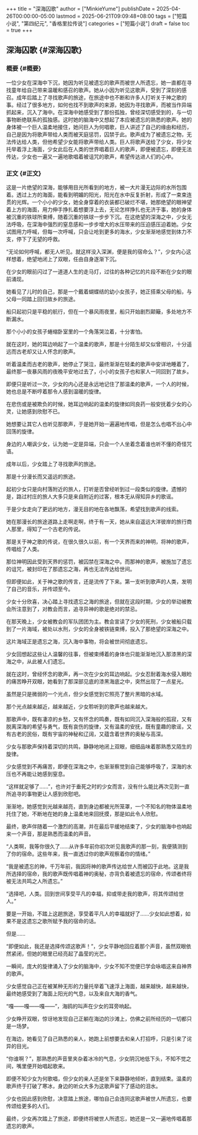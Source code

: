 +++
title = "深海囚歌"
author = ["MinkieYume"]
publishDate = 2025-04-26T00:00:00-05:00
lastmod = 2025-06-21T09:09:48+08:00
tags = ["短篇小说", "第四纪元", "香格里拉传说"]
categories = ["短篇小说"]
draft = false
toc = true
+++

## 深海囚歌 {#深海囚歌}


### 概要 {#概要}

一位少女在深海中下沉，她因为听见被遗忘的歌声而被世人所遗忘，她一直都在寻找童年给自己带来温暖和感召的歌声。她从小因为听见这歌声，受到了深刻的感召。成年后踏上了寻找歌声的旅途，在旅途中也不断和许多人打听关于神之歌的事。经过了很多地方，如何也找不到歌声的来源，她因为寻找歌声，而被当作异端抓起来，沉入了海中。在深海中她感受到了那份孤独，曾经深切感受到的，与一切事物断绝联系的孤独感。这时她的脑海中又想起了本应被遗忘的熟悉的歌声。她的身体被一个巨人温柔地接住，她问巨人为何唱歌，巨人讲述了自己的缘由和经历，自己是因为将歌声带给人类而被天庭惩罚，囚禁于此。歌声成为了被遗忘之物，无法传达给人类，但他希望少女能将歌声带给人类。巨人将歌声送给了少女，将少女托举着浮上海面，少女此后在人类的世界唱着巨人的歌声，即便被遗忘，即便无法传达，少女也一遍又一遍地歌唱着被诅咒的歌声，希望传达进人们的心中。


### 正文 {#正文}

这是一片绝望的深海，能够用目光所看到的地方，被一大片漫无边际的水所包围着。透过上方的海面，能看到明媚的阳光，阳光在水中反复折射，形成了一束束连贯的光辉。一个小小的少女，她全身穿着的衣装都已破烂不堪，她那绝望的眼神望着上方的海面，用力伸手挣扎着想要浮上去，无论怎样挣扎也无济于事，她的身体被沉重的铁球所束缚，随着沉重的铁球一步步下沉。在这绝望的深海之中，少女无法呼吸，在深海中强烈的窒息感和一步步增大的水压带来的压迫感压迫着她。少女试图用力呼喊，但每一次呼喊，只会让呛到更多的海水，少女渐渐地感觉到体力不支，停下了无望的呼救。

“无论如何呼喊，都无人听见。就这样没入深渊，便是我的宿命么？”，少女内心这样想着，绝望地闭上了双眼，任由自身逐渐下沉。

在少女的眼前闪过了一道道人生的走马灯，过往的各种记忆的片段不断在少女的眼前涌现。

她看见了儿时的自己，那是一个戴着蝴蝶结的幼小女孩子，她正搭乘父母的船，与父母一同踏上回归故乡的旅途。

船只起初只是平稳的航行，但在一个暴风雨夜里，船只开始剧烈颠簸，多处地方不断漏水。

那个小小的女孩子蜷缩卧室里的一个角落哭泣着，十分害怕。

就在这时，她的耳边响起了一个温柔的歌声，那是十分陌生却又似曾相识，十分遥远而古老却又让人怀念的歌声。

听着温柔而古老的歌声，她停止了哭泣，最终渐渐在轻柔的歌声中安详地睡着了，最终那一夜暴风雨的夜晚平安地过去了，小小的女孩子也和家人一同回到了故乡。

即便只是听过一次，少女的内心还是永远地记住了那温柔的歌声，一个人的时候，她也总是不断哼着那令人感到温暖的旋律。

在悲伤或是被欺负的时候，她耳边响起的温柔的旋律如同良药一般安抚着少女的心灵，让她感到欣慰不已。

她想要让其它人也听见那歌声，于是她开始一遍遍地传唱，但是怎么也唱不出心中回荡的旋律。

身边的人嘲讽少女，认为她一定是异端，只会一个人坐着念着谁也听不懂的奇怪咒语。

成年以后，少女踏上了寻找歌声的旅途。

那是十分漫长而又遥远的旅途。

起初少女只是向村落附近的旅人，打听是否曾经听到过一段类似的旋律。遗憾的是，路过村庄的旅人大多只是来自附近的过客，根本无从得知异乡的歌谣。

于是少女走向了更远的地方，漫无目的地在各地飘荡，希望找到歌声的线索。

她在那漫长的旅途道路上走啊走啊，终于有一天，她从来自遥远大洋彼岸的旅行商人那里，得知了一个古老的传说。

那是关于神之歌的传说，在很久很久以前，有一个天界而来的神明，将神的歌声，传唱给了人类。

那位神明因此受到天界的惩罚，被囚禁在深海之中。而那神的歌声，被施加了遗忘的诅咒，被封印在了那遗忘之海，再也无法传达给世间。

但即便如此，关于神之歌的传言，还是流传了下来。第一支听到歌声的人类，发明了自己的音乐，并传颂至今。

少女十分欣喜，决心踏上寻找遗忘之海的旅途，但就在这段时期，少女的举动被教会所注意到了，对教会而言，追寻异神的歌是绝对的禁忌。

在那天晚上，少女被教会的军队团团为主。教会宣读了少女的死刑，少女被船只载到了一片海域，被处以水刑，少女的全身被铁链束缚，投入了那绝望的深海之中。

这片海域正是遗忘之海，沉入海中事物，将会被世间彻底遗忘。

少女回想起这些让人温馨的往事，但被束缚着的身体也只能渐渐地沉入那漆黑的深海之中，从此被人们遗忘。

就在这时，曾经怀念的歌声，再一次在少女的耳边响起。少女忍耐着海水侵入眼睑的痛苦睁开双眼，她看到了那深部见底的漆黑海底之中，突然出现了一点星光。

虽然是只是微弱的一个光点，但少女感觉到它照亮了整片黑暗的水域。

那个光点越来越近，越来越近，少女聆听到的歌声也越来越大。

那歌声中，既有凄凉的乡愁，又有怀念的鸣奏，既有如同沉入深海般的孤寂，又有脱离深海的希望与勇气，既有哀伤的旋律，又有温柔的安抚，既有童趣的歌谣，又有古老的民俗，既有宇宙的神秘和辽阔，又蕴含着世界的奥秘与高深。

少女与那歌声保持着深切的共鸣，静静地地闭上双眼，细细品味着那熟悉又陌生的旋律。

少女感觉到不再痛苦，即便在深海之中，也渐渐察觉到自己能够呼吸了，深海的水压也不再能让她感到窒息。

“这样就足够了……”，也许对于垂死之时的少女而言，没有什么能比再次见到一直所追寻的事物更让人感到欣慰吧。

渐渐地，她感觉到光越来越亮，直到身边都被光所笼罩，一个不知名的物体温柔地托住了她，不断地在她的身上温柔地来回抚摸，那是如此令人欣慰。

最终，歌声伴随着一个激烈的高潮，并在最后平缓地结束了，少女的脑海中也响起来一个声音，那是熟悉而温柔的声音。

“人类啊，我等你很久了……从许多年前你初次听见我歌声的那一刻，我便猜测到了你的宿命。这些年来，我一直透过你的歌声观察着你的情绪。”

“我是被遗忘的神，千万年前，我因将神的歌声传达给世人而被囚于此地。这是我所选择的宿命，我的歌声既传唱着神的奥秘，亦背负着被遗忘的宿命，传颂者终将被无法共鸣之人所遗忘。”

“选择吧，人类。回到世间享受平凡的幸福，抑或带走我的歌声，将其传颂给世人。”

要是一开始，不踏上这趟旅途，享受着平凡人的幸福就好了……少女如此想着，如果不是这遗忘之歌所赋予我的宿命的话。

但是……

“即便如此，我还是选择传颂这歌声！”，少女平静地回应着那个声音，虽然双眼依然紧闭，但她的眼里已经亮起了晶莹的光芒。

一瞬间，庞大的旋律涌入了少女的脑海中，少女不知不觉便已学会咏唱这来自神界的歌声。

少女感觉自己正在被某种无形的力量托举着飞速浮上海面，越来越快，越来越快，最终她感受到了海面上阳光的气息，以及来自大海的香气。

“嘎——嘎——嘎——”，海鸥的叫声在少女的耳旁响起。

少女睁开双眼，惊讶地发现自己正躺在海边的沙滩上，仿佛之前所经历的一切都只是一场梦。

在海边，她看见了自己熟悉的亲人，她跑上前想要去和亲人打招呼，只是引来了诧异的目光。

“你谁啊？”，那熟悉的声音里夹杂着冰冷的气息，少女阴沉地低下头，不知不觉之间，嘴里便开始唱起歌来。

即便不知少女为何歌唱，但少女的亲人还是坐下来静静地倾听，直到结束。温柔的歌声终于打破了寒冰，身边的听众大多为这歌声留下了感动的泪水。

少女也因此感到欣慰，决意踏上旅途，哪怕自己会连同这歌声被世人所遗忘，也要传颂给更多的人们。

最终，少女再次踏上了旅途，即便终将被世人所遗忘，她还是一又一遍地传唱着那遗忘的歌声。
